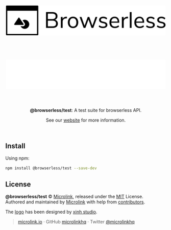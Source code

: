 <div align="center">
  <br>
  <img style="width: 500px; margin:3rem 0 1.5rem;" src="/static/logo-banner.png#gh-light-mode-only" alt="browserless">
  <img style="width: 500px; margin:3rem 0 1.5rem;" src="/static/logo-banner-light.png#gh-dark-mode-only" alt="browserless">
  <br>
  <br>
  <p align="center"><strong>@browserless/test</strong>: A test suite for browserless API.</p>
  <p align="center">See our <a href="https://browserless.js.org" target='_blank' rel='noopener noreferrer'>website</a> for more information.</p>
  <br>
</div>

## Install

Using npm:

```sh
npm install @browserless/test --save-dev
```

## License

**@browserless/test** © [Microlink](https://microlink.io), released under the [MIT](https://github.com/microlinkhq/browserless/blob/master/LICENSE.md) License.<br>
Authored and maintained by [Microlink](https://microlink.io) with help from [contributors](https://github.com/microlinkhq/browserless/contributors).

The [logo](https://thenounproject.com/term/browser/288309/) has been designed by [xinh studio](https://xinh.studio).

> [microlink.io](https://microlink.io) · GitHub [microlinkhq](https://github.com/microlinkhq) · Twitter [@microlinkhq](https://twitter.com/microlinkhq)
